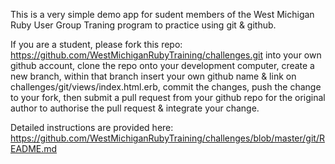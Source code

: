 This is a very simple demo app for sudent members of the West Michigan Ruby User Group Traning program to practice using git & github.

If you are a student, please fork this repo: https://github.com/WestMichiganRubyTraining/challenges.git into your own github account, clone the repo onto your development computer, create a new branch, within that branch insert your own github name & link on challenges/git/views/index.html.erb, commit the changes, push the change to your fork, then submit a pull request from your github repo for the original author to authorise the pull request & integrate your change.

Detailed instructions are provided here: https://github.com/WestMichiganRubyTraining/challenges/blob/master/git/README.md


